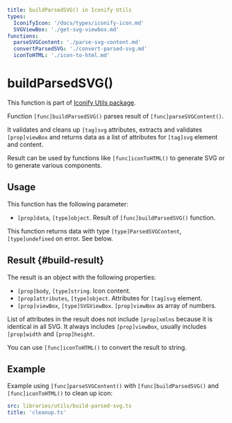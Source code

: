 ```yaml
title: buildParsedSVG() in Iconify Utils
types:
  IconifyIcon: '/docs/types/iconify-icon.md'
  SVGViewBox: './get-svg-viewbox.md'
functions:
  parseSVGContent: './parse-svg-content.md'
  convertParsedSVG: './convert-parsed-svg.md'
  iconToHTML: './icon-to-html.md'
```

# buildParsedSVG()

This function is part of [Iconify Utils package](./index.md).

Function `[func]buildParsedSVG()` parses result of `[func]parseSVGContent()`.

It validates and cleans up `[tag]svg` attributes, extracts and validates `[prop]viewBox` and returns data
as a list of attributes for `[tag]svg` element and content.

Result can be used by functions like `[func]iconToHTML()` to generate SVG or to generate various components.

## Usage

This function has the following parameter:

- `[prop]data`, `[type]object`. Result of `[func]buildParsedSVG()` function.

This function returns data with type `[type]ParsedSVGContent`, `[type]undefined` on error. See below.

## Result {#build-result}

The result is an object with the following properties:

- `[prop]body`, `[type]string`. Icon content.
- `[prop]attributes`, `[type]object`. Attributes for `[tag]svg` element.
- `[prop]viewBox`, `[type]SVGViewBox`. `[prop]viewBox` as array of numbers.

List of attributes in the result does not include `[prop]xmlns` because it is identical in all SVG.
It always includes `[prop]viewBox`, usually includes `[prop]width` and `[prop]height`.

You can use `[func]iconToHTML()` to convert the result to string.

## Example

Example using `[func]parseSVGContent()` with `[func]buildParsedSVG()` and `[func]iconToHTML()` to clean up icon:

```yaml
src: libraries/utils/build-parsed-svg.ts
title: 'cleanup.ts'
```
